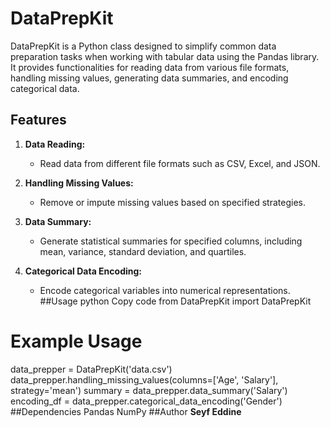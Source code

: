 # DataPrepKit

DataPrepKit is a Python class designed to simplify common data preparation tasks when working with tabular data using the Pandas library. It provides functionalities for reading data from various file formats, handling missing values, generating data summaries, and encoding categorical data.

## Features

1. **Data Reading:**
   - Read data from different file formats such as CSV, Excel, and JSON.

2. **Handling Missing Values:**
   - Remove or impute missing values based on specified strategies.

3. **Data Summary:**
   - Generate statistical summaries for specified columns, including mean, variance, standard deviation, and quartiles.

4. **Categorical Data Encoding:**
   - Encode categorical variables into numerical representations.
##Usage
python
Copy code
from DataPrepKit import DataPrepKit

# Example Usage
data_prepper = DataPrepKit('data.csv')
data_prepper.handling_missing_values(columns=['Age', 'Salary'], strategy='mean')
summary = data_prepper.data_summary('Salary')
encoding_df = data_prepper.categorical_data_encoding('Gender')
##Dependencies
Pandas
NumPy
##Author
**Seyf Eddine**
